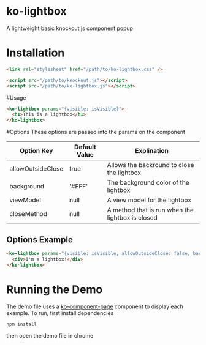 # ko-lightbox
A lightweight basic knockout js component popup

# Installation
```html
<link rel="stylesheet" href="/path/to/ko-lightbox.css" />

<script src="/path/to/knockout.js"></script>
<script src="/path/to/ko-lightbox.js"></script>
```


#Usage
```html
<ko-lightbox params="{visible: isVisible}">
  <h1>This is a lightbox</h1>
</ko-lightbox>
```


#Options
These options are passed into the params on the component

| Option Key  | Default Value | Explination |
|-------------|---------------|-------------|
| allowOutsideClose | true          | Allows the backround to close the lightbox|
| background  | '#FFF'        | The background color of the lightbox |
| viewModel   | null          | A view model for the lightbox |
| closeMethod | null          | A method that is run when the lightbox is closed |

## Options Example
```html
<ko-lightbox params="{visible: isVisible, allowOutsideClose: false, background: '#BBB'}">
  <div>I'm a lightbox!</div>
</ko-lightbox>
```

# Running the Demo
The demo file uses a [ko-component-page](https://github.com/matthewnitschke/ko-component-page) component to display each example. To run, first install dependencies
```
npm install
```
then open the demo file in chrome


